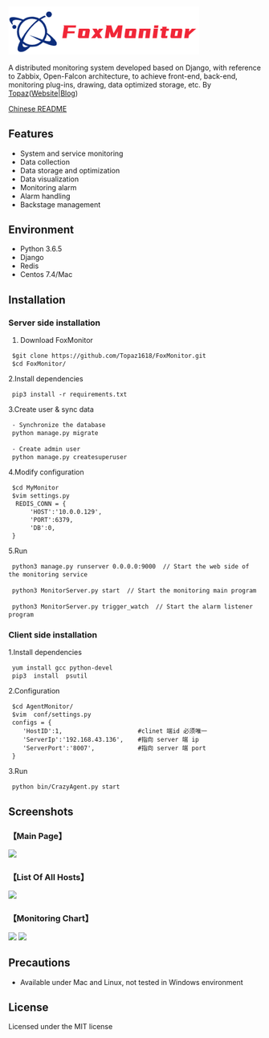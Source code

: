 <img src='statics/unity/img/FoxMonitor.png' width='380' title='FoxMonitor, A distributed monitoring system'>

A distributed monitoring system developed based on Django, with reference to Zabbix, Open-Falcon architecture, to achieve front-end, back-end, monitoring plug-ins, drawing, data optimized storage, etc.  By [Topaz](https://topaz1618.github.io/about)([Website](http://topazaws.com/)|[Blog](https://topaz1618.github.io/blog/))

[Chinese README](https://github.com/Topaz1618/FoxMonitor/blob/master/README_CN.markdown)

## Features
- System and service monitoring
- Data collection
- Data storage and optimization
- Data visualization
- Monitoring alarm
- Alarm handling
- Backstage management

## Environment
- Python 3.6.5
- Django
- Redis
- Centos 7.4/Mac

## Installation
### Server side installation

1. Download FoxMonitor

```
 $git clone https://github.com/Topaz1618/FoxMonitor.git
 $cd FoxMonitor/
```

2.Install dependencies
```
 pip3 install -r requirements.txt
```

3.Create user & sync data
```
 - Synchronize the database
 python manage.py migrate

 - Create admin user
 python manage.py createsuperuser
```

4.Modify configuration
```
 $cd MyMonitor
 $vim settings.py
  REDIS_CONN = {
      'HOST':'10.0.0.129',
      'PORT':6379,
      'DB':0,
 }
```

5.Run
```
 python3 manage.py runserver 0.0.0.0:9000  // Start the web side of the monitoring service

 python3 MonitorServer.py start  // Start the monitoring main program

 python3 MonitorServer.py trigger_watch  // Start the alarm listener program
```


### Client side installation

1.Install dependencies
```
 yum install gcc python-devel
 pip3  install  psutil
```

2.Configuration
```
 $cd AgentMonitor/
 $vim  conf/settings.py
 configs = {
   	'HostID':1,						#clinet 端id 必须唯一
   	'ServerIp':'192.168.43.136',	#指向 server 端 ip
   	'ServerPort':'8007',			#指向 server 端 port
 }
```
3.Run
```
 python bin/CrazyAgent.py start
```

## Screenshots

### 【Main Page】
![](https://github.com/Topaz1618/MyMonitor/blob/master/statics/unity/img/monitor.png)

### 【List Of All Hosts】
![](https://github.com/Topaz1618/MyMonitor/blob/master/statics/unity/img/monitor2.png)

### 【Monitoring Chart】
![](https://github.com/Topaz1618/MyMonitor/blob/master/statics/unity/img/monitor7.png)
![](https://github.com/Topaz1618/MyMonitor/blob/master/statics/unity/img/monitor6.png)


## Precautions
- Available under Mac and Linux, not tested in Windows environment

## License
Licensed under the MIT license
